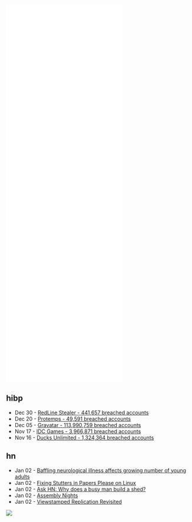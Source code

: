 ![Metrics](https://raw.githubusercontent.com/phixion/phixion/master/metrics.svg)

## hibp

<!--
for https://github.com/phixion/phixion/blob/main/.github/workflows/feeds.yml
-->
<!--START_SECTION:haveibeenpwnd-->
- Dec 30 - [RedLine Stealer - 441,657 breached accounts](https://haveibeenpwned.com/PwnedWebsites#RedLineStealer)
- Dec 20 - [Protemps - 49,591 breached accounts](https://haveibeenpwned.com/PwnedWebsites#Protemps)
- Dec 05 - [Gravatar - 113,990,759 breached accounts](https://haveibeenpwned.com/PwnedWebsites#Gravatar)
- Nov 17 - [IDC Games - 3,966,871 breached accounts](https://haveibeenpwned.com/PwnedWebsites#IDCGames)
- Nov 16 - [Ducks Unlimited - 1,324,364 breached accounts](https://haveibeenpwned.com/PwnedWebsites#DucksUnlimited)
<!--END_SECTION:haveibeenpwnd-->

## hn

<!--
for https://github.com/phixion/phixion/blob/main/.github/workflows/feeds.yml
-->
<!--START_SECTION:hn-->
- Jan 02 - [Baffling neurological illness affects growing number of young adults](https://www.theguardian.com/world/2022/jan/02/neurological-illness-affecting-young-adults-canada)
- Jan 02 - [Fixing Stutters in Papers Please on Linux](https://blog.jhm.dev/posts/papers-please/)
- Jan 02 - [Ask HN: Why does a busy man build a shed?](https://news.ycombinator.com/item?id=29767682)
- Jan 02 - [Assembly Nights](https://ratfactor.com/assembly-nights)
- Jan 02 - [Viewstamped Replication Revisited](http://charap.co/reading-group-viewstamped-replication-revisited/)
<!--END_SECTION:hn-->

<!--
for https://yhype.me
-->
![](https://hit.yhype.me/github/profile?user_id=13013670)
